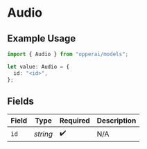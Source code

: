 # Audio

## Example Usage

```typescript
import { Audio } from "opperai/models";

let value: Audio = {
  id: "<id>",
};
```

## Fields

| Field              | Type               | Required           | Description        |
| ------------------ | ------------------ | ------------------ | ------------------ |
| `id`               | *string*           | :heavy_check_mark: | N/A                |